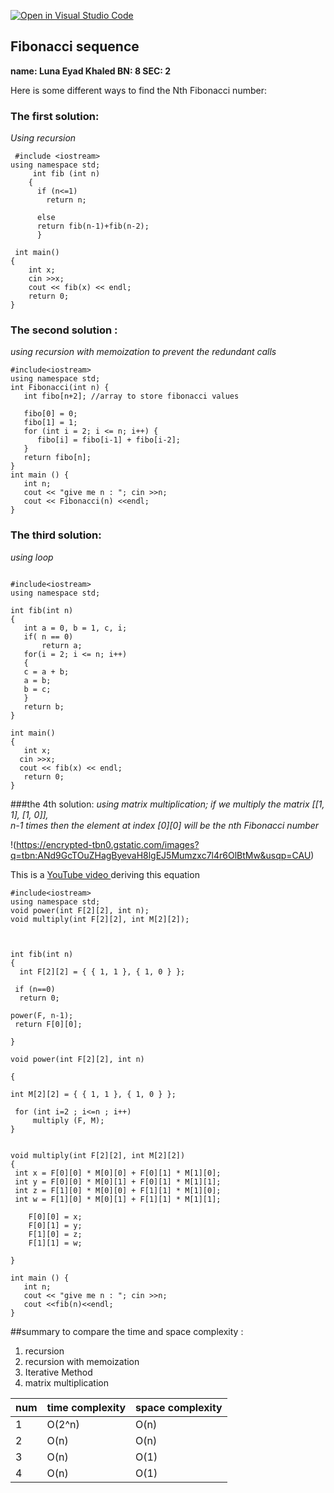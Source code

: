 [![Open in Visual Studio Code](https://classroom.github.com/assets/open-in-vscode-c66648af7eb3fe8bc4f294546bfd86ef473780cde1dea487d3c4ff354943c9ae.svg)](https://classroom.github.com/online_ide?assignment_repo_id=8786037&assignment_repo_type=AssignmentRepo)
## Fibonacci sequence
**name: Luna Eyad Khaled
BN: 8    SEC: 2**

Here is some different ways to find the Nth Fibonacci number:
### The first solution:
*Using recursion*

````````````````````
 #include <iostream>
using namespace std;
     int fib (int n)
    { 
      if (n<=1)
        return n;
      
      else
      return fib(n-1)+fib(n-2);   
      }
      
 int main()
{
    int x;
    cin >>x;
    cout << fib(x) << endl;
    return 0;
} 

`````````````````````````````````

### The second solution :
*using recursion with memoization to prevent the redundant calls* 

````````````````````
#include<iostream>
using namespace std;
int Fibonacci(int n) {
   int fibo[n+2]; //array to store fibonacci values
   
   fibo[0] = 0;
   fibo[1] = 1;
   for (int i = 2; i <= n; i++) {
      fibo[i] = fibo[i-1] + fibo[i-2]; 
   }
   return fibo[n];
}
int main () {
   int n;
   cout << "give me n : "; cin >>n;
   cout << Fibonacci(n) <<endl;
}
`````````````````````````````````



### The third solution:
*using loop*
 ````````````````````````````````

#include<iostream>
using namespace std;

int fib(int n)
{
	int a = 0, b = 1, c, i;
	if( n == 0)
		return a;
	for(i = 2; i <= n; i++)
	{
	c = a + b;
	a = b;
	b = c;
	}
	return b;
}

int main()
{
	int x;
   cin >>x;
   cout << fib(x) << endl;
    return 0;
}
`````````````````````````````````

###the 4th solution:
*using matrix multiplication; if we multiply the matrix [[1, 1], [1, 0]],  
n-1 times then the element at index [0][0] will be the nth Fibonacci number*

!(https://encrypted-tbn0.gstatic.com/images?q=tbn:ANd9GcTOuZHagByevaH8lgEJ5Mumzxc7l4r6OlBtMw&usqp=CAU)

This  is a [YouTube video ](https://youtu.be/QtFVY7ffl_s) deriving this equation
`````````````````````````````````
#include<iostream>
using namespace std;
void power(int F[2][2], int n);
void multiply(int F[2][2], int M[2][2]);



int fib(int n)
{
  int F[2][2] = { { 1, 1 }, { 1, 0 } };
  
 if (n==0)
  return 0;
  
power(F, n-1);
 return F[0][0];
 
}

void power(int F[2][2], int n)

{ 
    
int M[2][2] = { { 1, 1 }, { 1, 0 } };

 for (int i=2 ; i<=n ; i++)
     multiply (F, M);
}


void multiply(int F[2][2], int M[2][2])
{
 int x = F[0][0] * M[0][0] + F[0][1] * M[1][0];
 int y = F[0][0] * M[0][1] + F[0][1] * M[1][1];
 int z = F[1][0] * M[0][0] + F[1][1] * M[1][0];
 int w = F[1][0] * M[0][1] + F[1][1] * M[1][1];
     
    F[0][0] = x;
    F[0][1] = y;
    F[1][0] = z;
    F[1][1] = w;

}

int main () {
   int n;
   cout << "give me n : "; cin >>n;
   cout <<fib(n)<<endl;
}
`````````````````````````````````

##summary to compare the time and space complexity :
1. recursion                           
2. recursion with memoization         
3. Iterative Method
4. matrix multiplication

num    | time complexity | space complexity
------ | ------|----------
1     |    O(2^n)  | O(n)
2      |  O(n)  | O(n)
3      |   O(n)    |  O(1)
4       |   O(n)    | O(1)
